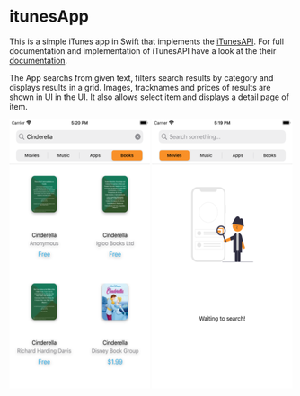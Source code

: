 # itunesApp

This is a simple iTunes app in Swift that implements the [iTunesAPI](https://developer.apple.com/library/archive/documentation/AudioVideo/Conceptual/iTuneSearchAPI/index.html#//apple_ref/doc/uid/TP40017632-CH3-SW1). For full documentation and implementation of iTunesAPI have a look at the their [documentation](https://developer.apple.com/library/archive/documentation/AudioVideo/Conceptual/iTuneSearchAPI/Searching.html#//apple_ref/doc/uid/TP40017632-CH5-SW1). 


The App searchs from given text, filters search results by category and displays results in a grid. Images, tracknames and prices of results are shown in UI  in the UI. 
It also allows select item and displays a detail page of item.


<img src="https://github.com/tubanury/itunesApp/blob/main/ScreenShots/books.png" width="250" height="480"> <img src="https://github.com/tubanury/itunesApp/blob/main/ScreenShots/startPage.png" width="250" height="480">


